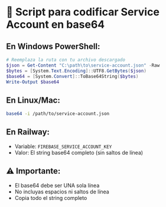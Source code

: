 # 🔧 Script para codificar Service Account en base64

## En Windows PowerShell:

```powershell
# Reemplaza la ruta con tu archivo descargado
$json = Get-Content "C:\path\to\service-account.json" -Raw
$bytes = [System.Text.Encoding]::UTF8.GetBytes($json)
$base64 = [System.Convert]::ToBase64String($bytes)
Write-Output $base64
```

## En Linux/Mac:

```bash
base64 -i /path/to/service-account.json
```

## En Railway:

- Variable: `FIREBASE_SERVICE_ACCOUNT_KEY`
- Valor: El string base64 completo (sin saltos de línea)

## ⚠️ Importante:

- El base64 debe ser UNA sola línea
- No incluyas espacios ni saltos de línea
- Copia todo el string completo
